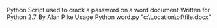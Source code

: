 Python Script used to crack a password on a word document 
Written for Python 2.7 By Alan Pike
Usage
Python word.py "c:\Location\of\file.docx"
